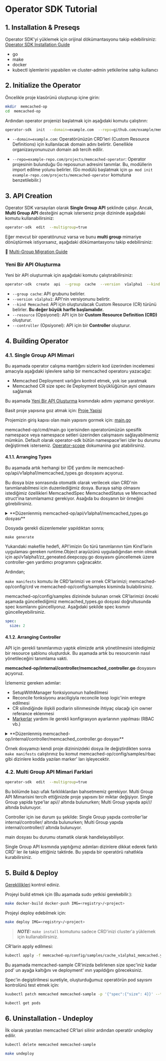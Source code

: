 # Operator SDK Tutorial

## 1. Installation & Preseqs

Operator SDK'yi yüklemek için orijinal dökümantasyonu takip edebilirsiniz: [Operator SDK Installation Guide](https://sdk.operatorframework.io/docs/installation/)

-  go
-  make
-  docker
-  kubectl işlemlerini yapabilen ve cluster-admin yetkilerine sahip kullanıcı

## 2. Initialize the Operator

Öncelikle proje klasörünü oluşturup içine girin:

```sh
mkdir  memcached-op
cd  memcached-op
```

Ardından operator projenizi başlatmak için aşağıdaki komutu çalıştırın:

```sh
operator-sdk  init  --domain=example.com  --repo=github.com/example/memcached-operator
```

-  `--domain=example.com`: Operatörünüzün CRD'leri (Custom Resource Definitions) için kullanılacak domain adını belirtir. Genellikle organizasyonunuzun domain adı tercih edilir.

-  `--repo=example-repo.com/projects/memcached-operator`: Operator projesinin bulunduğu Go reposunun adresini tanımlar. Bu, modüllerin import edilme yolunu belirler. (Go modülü başlatmak için `go mod init example-repo.com/projects/memcached-operator` komutuna benzetilebilir.)

## 3. API Creation

Operator SDK varsayılan olarak **Single Group API** şeklinde çalışır. Ancak, **Multi Group API** desteğini açmak isterseniz proje dizininde aşağıdaki komutu kullanabilirsiniz:

```sh
operator-sdk  edit  --multigroup=true
```

Eğer mevcut bir operatörunuz varsa ve bunu **multi group** mimariye dönüştürmek istiyorsanız, aşağıdaki dökümantasyonu takip edebilirsiniz:

📖 [Multi-Group Migration Guide](https://book.kubebuilder.io/migration/multi-group)

### Yeni Bir API Oluşturma

Yeni bir API oluşturmak için aşağıdaki komutu çalıştırabilirsiniz:

```sh
operator-sdk  create  api  --group  cache  --version  v1alpha1  --kind  Memcached  --resource  --controller
```

-  `--group cache`: API grubunu belirler.
-  `--version v1alpha1`: API'nin versiyonunu belirtir.
-  `--kind Memcached`: API için oluşturulacak Custom Resource (CR) türünü belirler. **Bu değer büyük harfle başlamalıdır.**
-  `--resource` (Opsiyonel): API için bir **Custom Resource Definition (CRD)** oluşturur.
-  `--controller` (Opsiyonel): API için bir **Controller** oluşturur.

## 4. Building Operator

### 4.1. Single Group API Mimari

Bu aşamada operator calışma mantığını sizlerin kod üzerinden incelemesi amacıyla aşağıdaki işlevlere sahip bir memcached operatoru yazacağız:

-   Memcached Deployment varlığını kontrol etmek, yok ise yaratmak
-   Memcached CR size spec ile Deployment büyüklüğünün ayni olmasını sağlamak

Bu aşamada [Yeni Bir API Oluşturma](#yeni-bir-api-oluşturma) kısmındakı adımı yapmanız gerekiyor.

Basit proje yapısına goz atmak için: [Proje Yapisi](https://book.kubebuilder.io/cronjob-tutorial/basic-project.html)

Projemizin giriş kapısı olan main yapısını gormek için: [main.go](https://book.kubebuilder.io/cronjob-tutorial/empty-main.html)

memcached-op/cmd/main.go içerisinden operatorümüzün spesifik namespace veya namespace setleri üzerinden calışmasını sağlayabilmemiz mümkün. Default olarak operator-sdk bütün namespace'leri izler bu durumu değiştirmek isterseniz. [Operator-scope](https://sdk.operatorframework.io/docs/building-operators/golang/operator-scope/) dokumanina goz atabilirsiniz.

#### 4.1.1. Arranging Types

Bu aşamada artık herhangi bir IDE yardımı ile memcached-op/api/v1alpha1/memcached_types.go dosyasını açıyoruz.

Bu dosya bize sonrasında otomatik olarak verilecek olan CRD'nin tanımlanabilmesi icin duzenlediğimiz dosya. Buraya sahip olmasını istediğimiz özellikleri MemcachedSpec MemcachedStatus ve Memcached struct'ina tanımlamamız gerekiyor. Asağıda bu dosyanın bir örneğini görebilirsiniz.

<details>

<summary>**Düzenlenmiş memcached-op/api/v1alpha1/memcached_types.go dosyası**</summary>

```go 
/*

Copyright 2025.

  

Licensed under the Apache License, Version 2.0 (the "License");

you may not use this file except in compliance with the License.

You may obtain a copy of the License at

  

http://www.apache.org/licenses/LICENSE-2.0

  

Unless required by applicable law or agreed to in writing, software

distributed under the License is distributed on an "AS IS" BASIS,

WITHOUT WARRANTIES OR CONDITIONS OF ANY KIND, either express or implied.

See the License for the specific language governing permissions and

limitations under the License.

*/

  

package v1alpha1

  

import (

metav1 "k8s.io/apimachinery/pkg/apis/meta/v1"

)

  

// EDIT THIS FILE! THIS IS SCAFFOLDING FOR YOU TO OWN!

// NOTE: json tags are required. Any new fields you add must have json tags for the fields to be serialized.

  

// MemcachedSpec defines the desired state of Memcached

type MemcachedSpec struct {

// INSERT ADDITIONAL SPEC FIELDS - desired state of cluster

// Important: Run "make" to regenerate code after modifying this file

  

// The following markers will use OpenAPI v3 schema to validate the value

// More info: https://book.kubebuilder.io/reference/markers/crd-validation.html

// +kubebuilder:validation:Minimum=1

// +kubebuilder:validation:Maximum=5

// +kubebuilder:validation:ExclusiveMaximum=false

  

// Size defines the number of Memcached instances

// +operator-sdk:csv:customresourcedefinitions:type=spec

Size int32 `json:"size,omitempty"`

  

// Port defines the port that will be used to init the container with the image

// +operator-sdk:csv:customresourcedefinitions:type=spec

ContainerPort int32 `json:"containerPort,omitempty"`

}

  

// MemcachedStatus defines the observed state of Memcached

type MemcachedStatus struct {

// Represents the observations of a Memcached's current state.

// Memcached.status.conditions.type are: "Available", "Progressing", and "Degraded"

// Memcached.status.conditions.status are one of True, False, Unknown.

// Memcached.status.conditions.reason the value should be a CamelCase string and producers of specific

// condition types may define expected values and meanings for this field, and whether the values

// are considered a guaranteed API.

// Memcached.status.conditions.Message is a human readable message indicating details about the transition.

// For further information see: https://github.com/kubernetes/community/blob/master/contributors/devel/sig-architecture/api-conventions.md#typical-status-properties

  

// Conditions store the status conditions of the Memcached instances

// +operator-sdk:csv:customresourcedefinitions:type=status

Conditions []metav1.Condition `json:"conditions,omitempty" patchStrategy:"merge" patchMergeKey:"type" protobuf:"bytes,1,rep,name=conditions"`

}

  

// Memcached is the Schema for the memcacheds API

// +kubebuilder:object:root=true

// +kubebuilder:subresource:status

type Memcached struct {

metav1.TypeMeta `json:",inline"`

metav1.ObjectMeta `json:"metadata,omitempty"`

  

Spec MemcachedSpec `json:"spec,omitempty"`

Status MemcachedStatus `json:"status,omitempty"`

}

  

// +kubebuilder:object:root=true

  

// MemcachedList contains a list of Memcached

type MemcachedList struct {

metav1.TypeMeta `json:",inline"`

metav1.ListMeta `json:"metadata,omitempty"`

Items []Memcached `json:"items"`

}

  

func init() {

SchemeBuilder.Register(&Memcached{}, &MemcachedList{})

}

```

</details>

Dosyada gerekli düzenlemeler yapıldıktan sonra;
 
`make generate`

Yukarıdaki makefile hedefi, API'imizin Go türü tanımlarının tüm Kind'larin uygulaması gereken runtime.Object arayüzünü uyguladığından emin olmak için api/v1alpha1/zz_geneated.deepcopy.go dosyasını güncellemek üzere controller-gen yardımcı programını çağıracaktır.

Ardından;

`make manifests` komutu ile CRD'larimizi ve ornek CR'larimizi; memcached-op/config/crd ve memcached-op/config/samples kisminda bulabilirsiniz.

memcached-op/config/samples dizininde bulunan ornek CR'larimizi önceki aşamada güncellediğimiz memcached_types.go dosyasi doğrultusunda spec kısımlarını güncelliyoruz. Aşağıdaki şekilde spec kısmını güncelleyebilirsiniz.

```yaml
spec:
  size: 2
```

#### 4.1.2. Arranging Controller

API için gerekli tanımlarımızı yaptık elimizde artık yönetilmesini istedigimiz bir resource şablonu oluşturduk. Bu aşamada artık bu resourcenin nasıl yönetileceğini tanımlama vakti.

**memcached-op/internal/controller/memcached_controller.go** dosyasını açıyoruz.

İzlememiz gereken adımlar:
- SetupWithManager fonksiyonunun halledilmesi
- Reconcile fonksiyonu araciligiyla reconcile loop logic'inin entegre edilmesi
- CR silindiğinde ilişkili podlarin silinmesinde ihtiyaç olacağı için owner referance eklenmesi
- [Markerlar](https://book.kubebuilder.io/reference/markers) yardımı ile gerekli konfigrasyon ayarlarının yapılması (RBAC vb.)


<details>

<summary>**Düzenlenmiş memcached-op/internal/controller/memcached_controller.go dosyası**</summary>

```go 
/*
Copyright 2025 The Kubernetes authors.

Licensed under the Apache License, Version 2.0 (the "License");
you may not use this file except in compliance with the License.
You may obtain a copy of the License at

    http://www.apache.org/licenses/LICENSE-2.0

Unless required by applicable law or agreed to in writing, software
distributed under the License is distributed on an "AS IS" BASIS,
WITHOUT WARRANTIES OR CONDITIONS OF ANY KIND, either express or implied.
See the License for the specific language governing permissions and
limitations under the License.
*/

package controller

import (
	"context"
	"fmt"

	"time"

	appsv1 "k8s.io/api/apps/v1"
	corev1 "k8s.io/api/core/v1"
	apierrors "k8s.io/apimachinery/pkg/api/errors"
	"k8s.io/apimachinery/pkg/api/meta"
	metav1 "k8s.io/apimachinery/pkg/apis/meta/v1"
	"k8s.io/apimachinery/pkg/types"
	"k8s.io/utils/ptr"

	"k8s.io/apimachinery/pkg/runtime"
	ctrl "sigs.k8s.io/controller-runtime"
	"sigs.k8s.io/controller-runtime/pkg/client"
	"sigs.k8s.io/controller-runtime/pkg/log"

	cachev1alpha1 "github.com/example/memcached-operator/api/v1alpha1"
)

// Definitions to manage status conditions
const (
	// typeAvailableMemcached represents the status of the Deployment reconciliation
	typeAvailableMemcached = "Available"
)

// MemcachedReconciler reconciles a Memcached object
type MemcachedReconciler struct {
	client.Client
	Scheme *runtime.Scheme
}

// +kubebuilder:rbac:groups=cache.example.com,resources=memcacheds,verbs=get;list;watch;create;update;patch;delete
// +kubebuilder:rbac:groups=cache.example.com,resources=memcacheds/status,verbs=get;update;patch
// +kubebuilder:rbac:groups=cache.example.com,resources=memcacheds/finalizers,verbs=update
// +kubebuilder:rbac:groups=core,resources=events,verbs=create;patch
// +kubebuilder:rbac:groups=apps,resources=deployments,verbs=get;list;watch;create;update;patch;delete
// +kubebuilder:rbac:groups=core,resources=pods,verbs=get;list;watch

// Reconcile is part of the main kubernetes reconciliation loop which aims to
// move the current state of the cluster closer to the desired state.
// It is essential for the controller's reconciliation loop to be idempotent. By following the Operator
// pattern you will create Controllers which provide a reconcile function
// responsible for synchronizing resources until the desired state is reached on the cluster.
// Breaking this recommendation goes against the design principles of controller-runtime.
// and may lead to unforeseen consequences such as resources becoming stuck and requiring manual intervention.
// For further info:
// - About Operator Pattern: https://kubernetes.io/docs/concepts/extend-kubernetes/operator/
// - About Controllers: https://kubernetes.io/docs/concepts/architecture/controller/
//
// For more details, check Reconcile and its Result here:
// - https://pkg.go.dev/sigs.k8s.io/controller-runtime@v0.20.2/pkg/reconcile
func (r *MemcachedReconciler) Reconcile(ctx context.Context, req ctrl.Request) (ctrl.Result, error) {
	log := log.FromContext(ctx)

	// Fetch the Memcached instance
	// The purpose is check if the Custom Resource for the Kind Memcached
	// is applied on the cluster if not we return nil to stop the reconciliation
	memcached := &cachev1alpha1.Memcached{}
	err := r.Get(ctx, req.NamespacedName, memcached)
	if err != nil {
		if apierrors.IsNotFound(err) {
			// If the custom resource is not found then it usually means that it was deleted or not created
			// In this way, we will stop the reconciliation
			log.Info("memcached resource not found. Ignoring since object must be deleted")
			return ctrl.Result{}, nil
		}
		// Error reading the object - requeue the request.
		log.Error(err, "Failed to get memcached")
		return ctrl.Result{}, err
	}

	// Let's just set the status as Unknown when no status is available
	if len(memcached.Status.Conditions) == 0 {
		meta.SetStatusCondition(&memcached.Status.Conditions, metav1.Condition{Type: typeAvailableMemcached, Status: metav1.ConditionUnknown, Reason: "Reconciling", Message: "Starting reconciliation"})
		if err = r.Status().Update(ctx, memcached); err != nil {
			log.Error(err, "Failed to update Memcached status")
			return ctrl.Result{}, err
		}

		// Let's re-fetch the memcached Custom Resource after updating the status
		// so that we have the latest state of the resource on the cluster and we will avoid
		// raising the error "the object has been modified, please apply
		// your changes to the latest version and try again" which would re-trigger the reconciliation
		// if we try to update it again in the following operations
		if err := r.Get(ctx, req.NamespacedName, memcached); err != nil {
			log.Error(err, "Failed to re-fetch memcached")
			return ctrl.Result{}, err
		}
	}

	// Check if the deployment already exists, if not create a new one
	found := &appsv1.Deployment{}
	err = r.Get(ctx, types.NamespacedName{Name: memcached.Name, Namespace: memcached.Namespace}, found)
	if err != nil && apierrors.IsNotFound(err) {
		// Define a new deployment
		dep, err := r.deploymentForMemcached(memcached)
		if err != nil {
			log.Error(err, "Failed to define new Deployment resource for Memcached")

			// The following implementation will update the status
			meta.SetStatusCondition(&memcached.Status.Conditions, metav1.Condition{Type: typeAvailableMemcached,
				Status: metav1.ConditionFalse, Reason: "Reconciling",
				Message: fmt.Sprintf("Failed to create Deployment for the custom resource (%s): (%s)", memcached.Name, err)})

			if err := r.Status().Update(ctx, memcached); err != nil {
				log.Error(err, "Failed to update Memcached status")
				return ctrl.Result{}, err
			}

			return ctrl.Result{}, err
		}

		log.Info("Creating a new Deployment",
			"Deployment.Namespace", dep.Namespace, "Deployment.Name", dep.Name)
		if err = r.Create(ctx, dep); err != nil {
			log.Error(err, "Failed to create new Deployment",
				"Deployment.Namespace", dep.Namespace, "Deployment.Name", dep.Name)
			return ctrl.Result{}, err
		}

		// Deployment created successfully
		// We will requeue the reconciliation so that we can ensure the state
		// and move forward for the next operations
		return ctrl.Result{RequeueAfter: time.Minute}, nil
	} else if err != nil {
		log.Error(err, "Failed to get Deployment")
		// Let's return the error for the reconciliation be re-trigged again
		return ctrl.Result{}, err
	}

	// The CRD API defines that the Memcached type have a MemcachedSpec.Size field
	// to set the quantity of Deployment instances to the desired state on the cluster.
	// Therefore, the following code will ensure the Deployment size is the same as defined
	// via the Size spec of the Custom Resource which we are reconciling.
	size := memcached.Spec.Size
	if *found.Spec.Replicas != size {
		found.Spec.Replicas = &size
		if err = r.Update(ctx, found); err != nil {
			log.Error(err, "Failed to update Deployment",
				"Deployment.Namespace", found.Namespace, "Deployment.Name", found.Name)

			// Re-fetch the memcached Custom Resource before updating the status
			// so that we have the latest state of the resource on the cluster and we will avoid
			// raising the error "the object has been modified, please apply
			// your changes to the latest version and try again" which would re-trigger the reconciliation
			if err := r.Get(ctx, req.NamespacedName, memcached); err != nil {
				log.Error(err, "Failed to re-fetch memcached")
				return ctrl.Result{}, err
			}

			// The following implementation will update the status
			meta.SetStatusCondition(&memcached.Status.Conditions, metav1.Condition{Type: typeAvailableMemcached,
				Status: metav1.ConditionFalse, Reason: "Resizing",
				Message: fmt.Sprintf("Failed to update the size for the custom resource (%s): (%s)", memcached.Name, err)})

			if err := r.Status().Update(ctx, memcached); err != nil {
				log.Error(err, "Failed to update Memcached status")
				return ctrl.Result{}, err
			}

			return ctrl.Result{}, err
		}

		// Now, that we update the size we want to requeue the reconciliation
		// so that we can ensure that we have the latest state of the resource before
		// update. Also, it will help ensure the desired state on the cluster
		return ctrl.Result{Requeue: true}, nil
	}

	// The following implementation will update the status
	meta.SetStatusCondition(&memcached.Status.Conditions, metav1.Condition{Type: typeAvailableMemcached,
		Status: metav1.ConditionTrue, Reason: "Reconciling",
		Message: fmt.Sprintf("Deployment for custom resource (%s) with %d replicas created successfully", memcached.Name, size)})

	if err := r.Status().Update(ctx, memcached); err != nil {
		log.Error(err, "Failed to update Memcached status")
		return ctrl.Result{}, err
	}

	return ctrl.Result{}, nil
}

// SetupWithManager sets up the controller with the Manager.
// The Deployment is also watched to ensure its
// desired state in the cluster.
func (r *MemcachedReconciler) SetupWithManager(mgr ctrl.Manager) error {
	return ctrl.NewControllerManagedBy(mgr).
		// Watch the Memcached Custom Resource and trigger reconciliation whenever it
		//is created, updated, or deleted
		For(&cachev1alpha1.Memcached{}).
		// Watch the Deployment managed by the Memcached controller. If any changes occur to the Deployment
		// owned and managed by this controller, it will trigger reconciliation, ensuring that the cluster
		// state aligns with the desired state.
		Owns(&appsv1.Deployment{}).
		Complete(r)
}

// deploymentForMemcached returns a Memcached Deployment object
func (r *MemcachedReconciler) deploymentForMemcached(
	memcached *cachev1alpha1.Memcached) (*appsv1.Deployment, error) {
	replicas := memcached.Spec.Size
	image := "memcached:1.6.26-alpine3.19"

	dep := &appsv1.Deployment{
		ObjectMeta: metav1.ObjectMeta{
			Name:      memcached.Name,
			Namespace: memcached.Namespace,
		},
		Spec: appsv1.DeploymentSpec{
			Replicas: &replicas,
			Selector: &metav1.LabelSelector{
				MatchLabels: map[string]string{"app.kubernetes.io/name": "project"},
			},
			Template: corev1.PodTemplateSpec{
				ObjectMeta: metav1.ObjectMeta{
					Labels: map[string]string{"app.kubernetes.io/name": "project"},
				},
				Spec: corev1.PodSpec{
					SecurityContext: &corev1.PodSecurityContext{
						RunAsNonRoot: ptr.To(true),
						SeccompProfile: &corev1.SeccompProfile{
							Type: corev1.SeccompProfileTypeRuntimeDefault,
						},
					},
					Containers: []corev1.Container{{
						Image:           image,
						Name:            "memcached",
						ImagePullPolicy: corev1.PullIfNotPresent,
						// Ensure restrictive context for the container
						// More info: https://kubernetes.io/docs/concepts/security/pod-security-standards/#restricted
						SecurityContext: &corev1.SecurityContext{
							RunAsNonRoot:             ptr.To(true),
							RunAsUser:                ptr.To(int64(1001)),
							AllowPrivilegeEscalation: ptr.To(false),
							Capabilities: &corev1.Capabilities{
								Drop: []corev1.Capability{
									"ALL",
								},
							},
						},
						Ports: []corev1.ContainerPort{{
							ContainerPort: 11211,
							Name:          "memcached",
						}},
						Command: []string{"memcached", "--memory-limit=64", "-o", "modern", "-v"},
					}},
				},
			},
		},
	}

	// Set the ownerRef for the Deployment
	// More info: https://kubernetes.io/docs/concepts/overview/working-with-objects/owners-dependents/
	if err := ctrl.SetControllerReference(memcached, dep, r.Scheme); err != nil {
		return nil, err
	}
	return dep, nil
}

```

</details>

Örnek dosyamızı kendi proje dizininizdeki dosya ile değiştirdikten sonra `make manifests` calıştırınız bu komut memcached-op/config/samples/rbac gibi dizinlere kodda yazılan marker' ları işleyecektir.

### 4.2. Multi Group API Mimari Farklari

```sh
operator-sdk  edit  --multigroup=true
```

Bu bölümde bazı ufak farklılıklardan bahsetmemiz gerekiyor. Multi Group API Mimarisini tercih ettiğinizde proje yapısını bir miktar değişiyor. Single Group yapida type'lar api/<version>/ altında bulunurken; Multi Group yapıda api/<group>/<version>/ altında bulunuyor.

Controller için ise durum şu şekilde: Single Group yapıda controller'lar internal/controller/ altında bulunurken; Multi Group yapıda internal/controller/<group>/ altında bulunuyor.

main dosyası bu durumu otamatik olarak handlelayabiliyor.

Single Group API kısmında yaptığımız adımları dizinlere dikkat ederek farklı CRD' ler ile takip ettiğiniz taktirde. Bu yapıda bir operatörü rahatlıkla kurabilirsiniz.

## 5. Build & Deploy

[Gereklilikleri](#1-installation--preseqs) kontrol ediniz.

Projeyi build etmek için (Bu aşamada sudo yetkisi gerekebilir.):

```sh
make docker-build docker-push IMG=<registry>/<project>
```

Projeyi deploy edebilmek için:

```sh
make deploy IMG=<registry>/<project>
```

> **_NOTE:_**  `make install` komutunu sadece CRD'inizi cluster'a yüklemek için kullanabilirsiniz.

CR'larin apply edilmesi:

```sh
kubectl apply -f memcached-op/config/samples/cache_v1alpha1_memcached.yaml
```

Bu aşamada memcached-sample CR'inizda belirlenen size spec'iniz kadar pod' un ayağa kaltığını ve deployment' ının yapıldığını göreceksiniz.

Spec'in degiştirilmesi suretiyle, oluşturduğumuz operatörün pod sayısını kontrolünü test etmek için:

```sh
kuubectl patch memcached memcached-sample -p '{"spec":{"size": 4}}' --type=merge
```

```sh
kubectl get pods
```

## 6. Uninstallation - Undeploy

İlk olarak yaratılan memcached CR'lari silinir ardından operatör undeploy edilir.

```sh
kubectl delete memcached memcached-sample
```

```sh
make undeploy
```